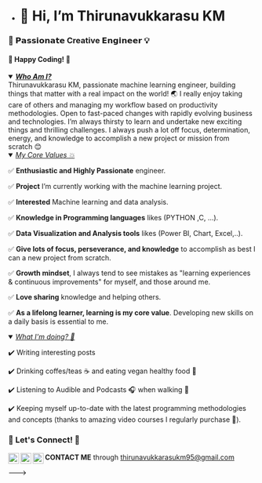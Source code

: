 - # 👋 Hi, I’m Thirunavukkarasu KM


### 🎡 𝗣𝗮𝘀𝘀𝗶𝗼𝗻𝗮𝘁𝗲 Creative 𝗘𝗻𝗴𝗶𝗻𝗲𝗲𝗿 💡


#### 🏁 Happy Coding! 🤗

<details open ><summary><ins><strong><em>Who Am I?</em></strong></ins></summary>
  Thirunavukkarasu KM, passionate machine learning engineer, building things that matter with a real impact on the world! 🌏 I really enjoy taking care of others and managing my workflow based on productivity methodologies. Open to fast-paced changes with rapidly evolving business and technologies. I’m always thirsty to learn and undertake new exciting things and thrilling challenges. I always push a lot off focus, determination, energy, and knowledge to accomplish a new project or mission from scratch 😊


<details open ><summary><ins><em>My Core Values 💥</em></ins></summary>


✅ **Enthusiastic and Highly Passionate** engineer.

✅ **Project** I’m currently working with the machine learning project.

✅ **Interested** Machine learning and data analysis.

✅ **Knowledge in Programming languages** likes (PYTHON ,C, ...).

✅ **Data Visualization and Analysis tools** likes (Power BI, Chart, Excel,..).

✅ **Give lots of focus, perseverance, and knowledge** to accomplish as best I can a new project from scratch.

✅ **Growth mindset**, I always tend to see mistakes as "learning experiences & continuous improvements" for myself, and those around me.

✅ **Love sharing** knowledge and helping others.

✅ **As a lifelong learner, learning is my core value**. Developing new skills on a daily basis is essential to me.

</details>

<details open><summary><ins><em>What I'm doing? 💪</em></ins></summary> 
  
✔️ Writing interesting posts 

✔️ Drinking coffes/teas ☕️ and eating vegan healthy food 🥕

✔️ Listening to Audible and Podcasts 🎧 when walking 🐾

✔️ Keeping myself up-to-date with the latest programming methodologies and concepts (thanks to amazing video courses I regularly purchase 🤗).

</details>


### 👋 Let's Connect! 🤗

[<img align="left" alt="Connect on LinkedIn" width="22px" src="https://cdn.jsdelivr.net/npm/simple-icons@v6/icons/linkedin.svg" />][linkedin-url]
[<img align="left" alt="Follow Me on Twitter" width="22px" src="https://cdn.jsdelivr.net/npm/simple-icons@v6/icons/twitter.svg" />][twitter-url]
[<img align="left" alt="Email Me" width="22px" src="https://cdn-icons-png.flaticon.com/512/893/893230.png" />][email-url]

<!-- GitHub's Markdown reference links -->
[linkedin-url]: https://www.linkedin.com/in/thirunavukkarasu-km-113416269/
[twitter-url]: https://twitter.com/Thiruna56297612
[email-url]: mailto:thirunavukkarasukm95@gmail.com

**CONTACT ME** through thirunavukkarasukm95@gmail.com


--->
